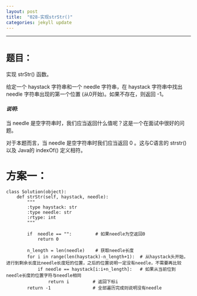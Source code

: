 ```yaml
---
layout: post
title:  "028-实现strStr()"
categories: jekyll update
---
```

_______________________________________________________________________________
# `题目：`
实现 strStr() 函数。

给定一个 haystack 字符串和一个 needle 字符串，在 haystack 字符串中找出 needle 字符串出现的第一个位置 (从0开始)。如果不存在，则返回  -1。

#### _说明_:

当 needle 是空字符串时，我们应当返回什么值呢？这是一个在面试中很好的问题。

对于本题而言，当 needle 是空字符串时我们应当返回 0 。这与C语言的 strstr() 以及 Java的 indexOf() 定义相符。

# 方案一：

    class Solution(object):
        def strStr(self, haystack, needle):
            """
            :type haystack: str
            :type needle: str
            :rtype: int
            """
                    
            if  needle == "":         # 如果needle为空返回0
                return 0
            
            n_length = len(needle)    # 获取needle长度
            for i in range(len(haystack)-n_length+1):  # 从haystack头开始，进行到剩余长度比needle长度短的位置，之后的位置说明一定没有needle，不需要再比较
                if needle == haystack[i:i+n_length]:   # 如果从当前位到needle长度的位置字符与needle相同
                    return i         # 返回下标i
            return -1                # 全部遍历完成则说明没有needle



